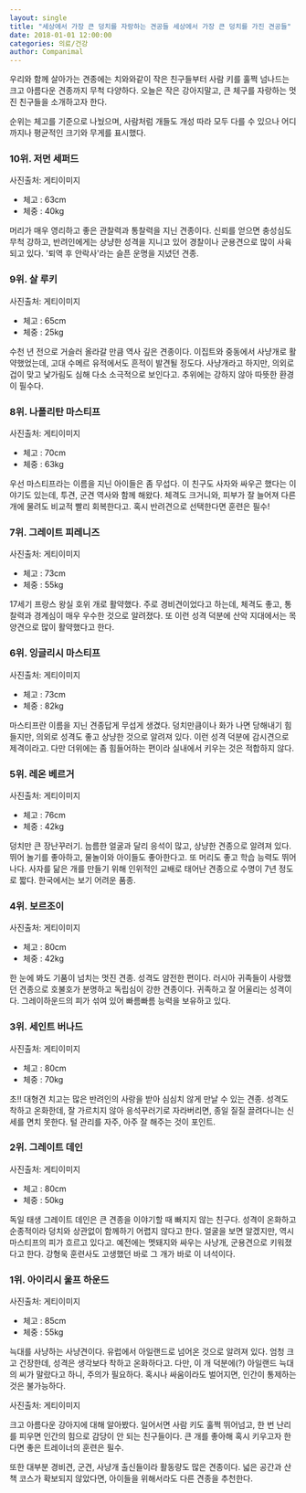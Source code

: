 ```yaml
---
layout: single
title: "세상에서 가장 큰 덩치를 자랑하는 견공들 세상에서 가장 큰 덩치를 가진 견공들"
date: 2018-01-01 12:00:00
categories: 의료/건강
author: Companimal
---
```


우리와 함께 살아가는 견종에는 치와와같이 작은 친구들부터 사람 키를 훌쩍 넘나드는 크고 아름다운 견종까지 무척 다양하다. 오늘은 작은 강아지말고, 큰 체구를 자랑하는 멋진 친구들을 소개하고자 한다.

순위는 체고를 기준으로 나눴으며, 사람처럼 개들도 개성 따라 모두 다를 수 있으나 어디까지나 평균적인 크기와 무게를 표시했다.

### 10위. 저먼 세퍼드

사진출처: 게티이미지

- 체고 : 63cm
- 체중 : 40kg

머리가 매우 영리하고 좋은 관찰력과 통찰력을 지닌 견종이다. 신뢰를 얻으면 충성심도 무척 강하고, 반려인에게는 상냥한 성격을 지니고 있어 경찰이나 군용견으로 많이 사육되고 있다. '퇴역 후 안락사'라는 슬픈 운명을 지녔던 견종.

### 9위. 살 루키

사진출처: 게티이미지

- 체고 : 65cm
- 체중 : 25kg

수천 년 전으로 거슬러 올라갈 만큼 역사 깊은 견종이다. 이집트와 중동에서 사냥개로 활약했었는데, 고대 수메르 유적에서도 흔적이 발견될 정도다. 사냥개라고 하지만, 의외로 겁이 맞고 낯가림도 심해 다소 소극적으로 보인다고. 추위에는 강하지 않아 따뜻한 환경이 필수다.

### 8위. 나폴리탄 마스티프

사진출처: 게티이미지

- 체고 : 70cm
- 체중 : 63kg

우선 마스티프라는 이름을 지닌 아이들은 좀 무섭다. 이 친구도 사자와 싸우곤 했다는 이야기도 있는데, 투견, 군견 역사와 함께 해왔다. 체격도 크거니와, 피부가 잘 늘어져 다른 개에 물려도 비교적 빨리 회복한다고. 혹시 반려견으로 선택한다면 훈련은 필수!

### 7위. 그레이트 피레니즈

사진출처: 게티이미지

- 체고 : 73cm
- 체중 : 55kg

17세기 프랑스 왕실 호위 개로 활약했다. 주로 경비견이었다고 하는데, 체격도 좋고, 통찰력과 경계심이 매우 우수한 것으로 알려졌다. 또 이런 성격 덕분에 산악 지대에서는 목양견으로 많이 활약했다고 한다.

### 6위. 잉글리시 마스티프

사진출처: 게티이미지

- 체고 : 73cm
- 체중 : 82kg

마스티프란 이름을 지닌 견종답게 무섭게 생겼다. 덩치만큼이나 화가 나면 당해내기 힘들지만, 의외로 성격도 좋고 상냥한 것으로 알려져 있다. 이런 성격 덕분에 감시견으로 제격이라고. 다만 더위에는 좀 힘들어하는 편이라 실내에서 키우는 것은 적합하지 않다.

### 5위. 레온 베르거

사진출처: 게티이미지

- 체고 : 76cm
- 체중 : 42kg

덩치만 큰 장난꾸러기. 늠름한 얼굴과 달리 응석이 많고, 상냥한 견종으로 알려져 있다. 뛰어 놀기를 좋아하고, 물놀이와 아이들도 좋아한다고. 또 머리도 좋고 학습 능력도 뛰어나다. 사자를 닮은 개를 만들기 위해 인위적인 교배로 태어난 견종으로 수명이 7년 정도로 짧다. 한국에서는 보기 어려운 품종.

### 4위. 보르조이

사진출처: 게티이미지

- 체고 : 80cm
- 체중 : 42kg

한 눈에 봐도 기품이 넘치는 멋진 견종. 성격도 얌전한 편이다. 러시아 귀족들이 사랑했던 견종으로 호불호가 분명하고 독립심이 강한 견종이다. 귀족하고 잘 어울리는 성격이다. 그레이하운드의 피가 섞여 있어 빠름빠름 능력을 보유하고 있다.

### 3위. 세인트 버나드

사진출처: 게티이미지

- 체고 : 80cm
- 체중 : 70kg

초!! 대형견 치고는 많은 반려인의 사랑을 받아 심심치 않게 만날 수 있는 견종. 성격도 착하고 온화한데, 잘 가르치지 않아 응석꾸러기로 자라버리면, 종일 질질 끌려다니는 신세를 면치 못한다. 털 관리를 자주, 아주 잘 해주는 것이 포인트.

### 2위. 그레이트 데인

사진출처: 게티이미지

- 체고 : 80cm
- 체중 : 50kg

독일 태생 그레이트 데인은 큰 견종을 이야기할 때 빠지지 않는 친구다. 성격이 온화하고 순종적이라 덩치와 상관없이 함께하기 어렵지 않다고 한다. 얼굴을 보면 알겠지만, 역시 마스티프의 피가 흐르고 있다고. 예전에는 멧돼지와 싸우는 사냥개, 군용견으로 키워졌다고 한다. 강형욱 훈련사도 고생했던 바로 그 개가 바로 이 녀석이다.

### 1위. 아이리시 울프 하운드

사진출처: 게티이미지

- 체고 : 85cm
- 체중 : 55kg

늑대를 사냥하는 사냥견이다. 유럽에서 아일랜드로 넘어온 것으로 알려져 있다. 엄청 크고 건장한데, 성격은 생각보다 착하고 온화하다고. 다만, 이 개 덕분에(?) 아일랜드 늑대의 씨가 말랐다고 하니, 주의가 필요하다. 혹시나 싸움이라도 벌어지면, 인간이 통제하는 것은 불가능하다.

사진출처: 게티이미지

크고 아름다운 강아지에 대해 알아봤다. 일어서면 사람 키도 훌쩍 뛰어넘고, 한 번 난리를 피우면 인간의 힘으로 감당이 안 되는 친구들이다. 큰 개를 좋아해 혹시 키우고자 한다면 좋은 트레이너의 훈련은 필수.

또한 대부분 경비견, 군견, 사냥개 출신들이라 활동량도 많은 견종이다. 넓은 공간과 산책 코스가 확보되지 않았다면, 아이들을 위해서라도 다른 견종을 추천한다.
